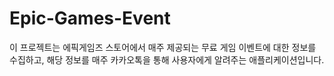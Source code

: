 # Epic-Games-Event

이 프로젝트는 에픽게임즈 스토어에서 매주 제공되는 무료 게임 이벤트에 대한 정보를 수집하고, 해당 정보를 매주 카카오톡을 통해 사용자에게 알려주는 애플리케이션입니다. 

